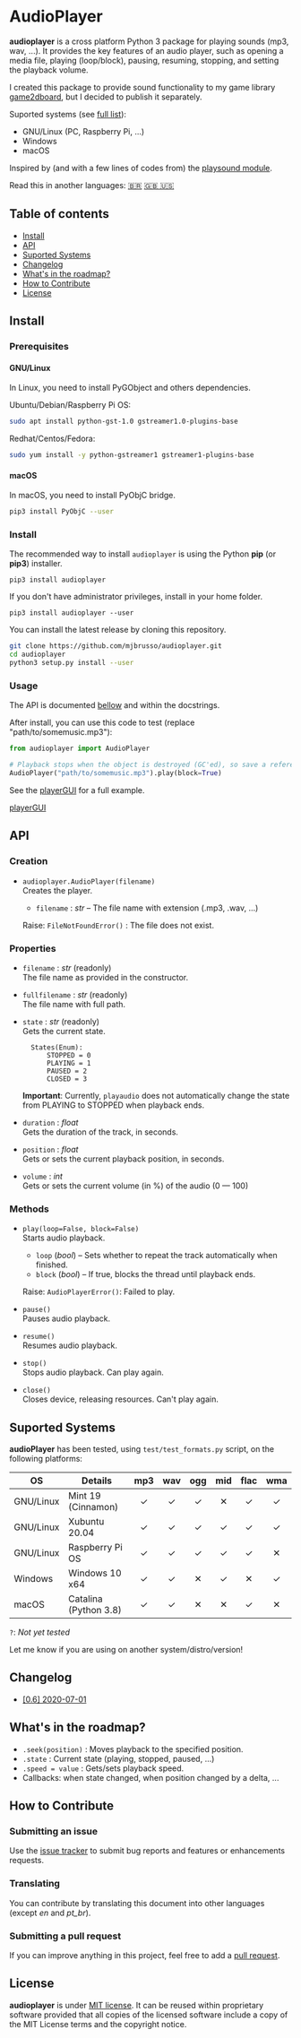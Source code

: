 # AudioPlayer
**audioplayer** is a cross platform Python 3 package for playing sounds (mp3, wav, ...). It provides the key features of an audio player, such as opening a media file, playing (loop/block), pausing, resuming, stopping, and setting the playback volume.

I created this package to provide sound functionality to my game library [game2dboard](https://github.com/mjbrusso/game2dboard), but I decided to publish it separately.

Suported systems (see [full list](#suported-systems)):
- GNU/Linux (PC, Raspberry Pi, ...)
- Windows
- macOS

Inspired by (and with a few lines of codes from) the [playsound module](https://github.com/TaylorSMarks/playsound).

Read this in another languages: [🇧🇷](README-pt_BR.md) [🇬🇧 🇺🇸](README.md)

## Table of contents
* [Install](#Install)
* [API](#API)
* [Suported Systems](#Suported-Systems)
* [Changelog](#changelog)
* [What's in the roadmap?](#whats-in-the-roadmap)
* [How to Contribute](#how-to-contribute)
* [License](#license)
  

## Install

### Prerequisites

#### GNU/Linux
In Linux, you need to install PyGObject and others dependencies.

Ubuntu/Debian/Raspberry Pi OS:
```bash
sudo apt install python-gst-1.0 gstreamer1.0-plugins-base                
```

Redhat/Centos/Fedora:
```bash
sudo yum install -y python-gstreamer1 gstreamer1-plugins-base
```

#### macOS

In macOS, you need to install PyObjC bridge.

```bash
pip3 install PyObjC --user
```

### Install

The recommended way to install `audioplayer` is using the Python **pip** (or **pip3**) installer.

```
pip3 install audioplayer
```

If you don't have administrator privileges, install in your home folder.

```
pip3 install audioplayer --user
```


You can install the latest release by cloning this repository.

```bash
git clone https://github.com/mjbrusso/audioplayer.git 
cd audioplayer
python3 setup.py install --user
```

### Usage

The API is documented [bellow](#API) and within the docstrings. 

After install, you can use this code to test (replace "path/to/somemusic.mp3"):

```python
from audioplayer import AudioPlayer

# Playback stops when the object is destroyed (GC'ed), so save a reference to the object for non-blocking playback.
AudioPlayer("path/to/somemusic.mp3").play(block=True)

```

See the [playerGUI](https://github.com/mjbrusso/AudioPlayer/blob/master/example/) for a full example.

[playerGUI](https://raw.githubusercontent.com/mjbrusso/game2dboard/master/docs/playerGUI.png) 

## API

### Creation

- `audioplayer.AudioPlayer(filename)`<br>
  Creates the player.
    - `filename` : *str* – The file name with extension  (.mp3, .wav, ...)
  
  Raise: `FileNotFoundError()` :  The file does not exist.

### Properties

- `filename` : *str*  (readonly)<br> 
  The file name as provided in the constructor.


- `fullfilename` : *str*  (readonly)<br> 
  The file name with full path.

- `state` : *str*  (readonly)<br> 
  Gets the current state.

  ```python3
    States(Enum):
        STOPPED = 0    
        PLAYING = 1
        PAUSED = 2
        CLOSED = 3
  ```
  **Important**: Currently, `playaudio` does not automatically change the state from PLAYING to STOPPED when playback ends.

- `duration` : *float* <br> 
  Gets the duration of the track, in seconds.

- `position` : *float* <br> 
  Gets or sets the current playback position, in seconds.

- `volume` : *int* <br> 
  Gets or sets the current volume (in %) of the audio (0 — 100)



### Methods

- `play(loop=False, block=False)`<br>
  Starts audio playback.
    - `loop` (*bool*) – Sets whether to repeat the track automatically when finished.
    - `block` (*bool*) – If true, blocks the thread until playback ends.

  Raise: `AudioPlayerError()`: Failed to play.

- `pause()`<br>
  Pauses audio playback.

- `resume()`<br>
  Resumes audio playback.
  
- `stop()`<br>
  Stops audio playback. Can play again.

- `close()`<br>
  Closes device, releasing resources. Can't play again.


## Suported Systems

**audioPlayer** has been tested, using `test/test_formats.py` script, on the following platforms:

| OS        | Details                |  mp3  |  wav  |  ogg  |  mid  |  flac  |  wma  |
| --------- | ---------------------- | :---: | :---: | :---: | :---: | :---: | :---: |
| GNU/Linux | Mint 19 (Cinnamon)     |   ✓   |   ✓  |   ✓   |   ✕   |   ✓   |   ✓   |
| GNU/Linux | Xubuntu 20.04          |   ✓   |   ✓  |   ✓   |   ✓   |   ✓   |   ✓   |
| GNU/Linux | Raspberry Pi OS        |   ✓   |   ✓  |   ✓   |   ✓   |   ✓   |   ✕   |
| Windows   | Windows 10 x64         |   ✓   |   ✓  |   ✕   |   ✓   |   ✕   |   ✓   |
| macOS     | Catalina (Python 3.8)  |   ✓   |   ✓  |   ✕   |   ✕   |   ✓   |   ✕   |

`?`: *Not yet tested*

Let me know if you are using on another system/distro/version! 

## Changelog

- [[0.6] 2020-07-01](CHANGELOG.md#06---2020-07-01)

## What's in the roadmap? 
- `.seek(position)` : Moves playback to the specified position.
- `.state` :  Current state (playing, stopped, paused, ...)
- `.speed = value` : Gets/sets playback speed.
- Callbacks: when state changed, when position changed by a delta, ...

## How to Contribute

### Submitting an issue

Use the [issue tracker](https://github.com/mjbrusso/audioplayer/issues) to submit bug reports and features or enhancements requests.


### Translating

You can contribute by translating this document into other languages ​​(except *en* and *pt_br*).

### Submitting a pull request

If you can improve anything in this project, feel free to add a [pull request](https://github.com/mjbrusso/audioplayer/pulls).


## License

**audioplayer** is under [MIT license](https://github.com/mjbrusso/audioplayer/blob/master/LICENSE). It can be reused within proprietary software provided that all copies of the licensed software include a copy of the MIT License terms and the copyright notice.
